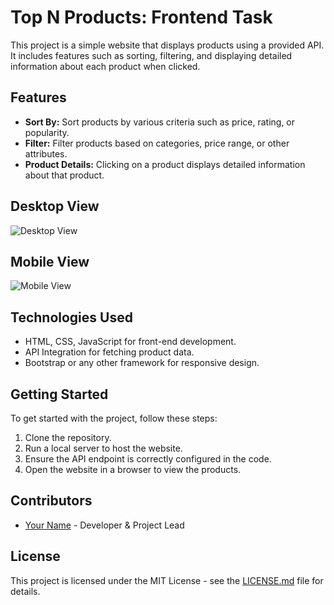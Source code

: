 # Top N Products: Frontend Task

This project is a simple website that displays products using a provided API. It includes features such as sorting, filtering, and displaying detailed information about each product when clicked.

## Features

- **Sort By:** Sort products by various criteria such as price, rating, or popularity.
- **Filter:** Filter products based on categories, price range, or other attributes.
- **Product Details:** Clicking on a product displays detailed information about that product.

## Desktop View
![Desktop View](path/to/desktop-view-image.png)

## Mobile View
![Mobile View](path/to/mobile-view-image.png)

## Technologies Used

- HTML, CSS, JavaScript for front-end development.
- API Integration for fetching product data.
- Bootstrap or any other framework for responsive design.

## Getting Started

To get started with the project, follow these steps:

1. Clone the repository.
2. Run a local server to host the website.
3. Ensure the API endpoint is correctly configured in the code.
4. Open the website in a browser to view the products.

## Contributors

- [Your Name](link-to-your-profile) - Developer & Project Lead

## License

This project is licensed under the MIT License - see the [LICENSE.md](link-to-license-file) file for details.
